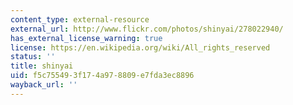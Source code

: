 ```yaml
---
content_type: external-resource
external_url: http://www.flickr.com/photos/shinyai/278022940/
has_external_license_warning: true
license: https://en.wikipedia.org/wiki/All_rights_reserved
status: ''
title: shinyai
uid: f5c75549-3f17-4a97-8809-e7fda3ec8896
wayback_url: ''
---
```


